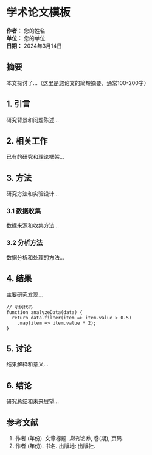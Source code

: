 # 学术论文模板

**作者：** 您的姓名  
**单位：** 您的单位  
**日期：** 2024年3月14日

## 摘要

本文探讨了...（这里是您论文的简短摘要，通常100-200字）

## 1. 引言

研究背景和问题陈述...

## 2. 相关工作

已有的研究和理论框架...

## 3. 方法

研究方法和实验设计...

### 3.1 数据收集

数据来源和收集方法...

### 3.2 分析方法

数据分析和处理的方法...

## 4. 结果

主要研究发现...

```
// 示例代码
function analyzeData(data) {
  return data.filter(item => item.value > 0.5)
    .map(item => item.value * 2);
}
```

## 5. 讨论

结果解释和意义...

## 6. 结论

研究总结和未来展望...

## 参考文献

1. 作者 (年份). 文章标题. *期刊名称*, 卷(期), 页码.
2. 作者 (年份). 书名. 出版地: 出版社. 